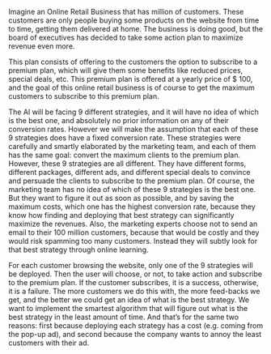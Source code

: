 Imagine an Online Retail Business that has million of customers. These customers are only people buying
some products on the website from time to time, getting them delivered at home. The business is doing good,
but the board of executives has decided to take some action plan to maximize revenue even more. 

This plan consists of offering to the customers the option to subscribe to a premium plan, which will give them some
benefits like reduced prices, special deals, etc. This premium plan is offered at a yearly price of $ 100, and the
goal of this online retail business is of course to get the maximum customers to subscribe to this premium plan.


The AI will be facing 9 different strategies, and it will have no idea of which is
the best one, and absolutely no prior information on any of their conversion rates. However we will make the
assumption that each of these 9 strategies does have a fixed conversion rate. These strategies were carefully
and smartly elaborated by the marketing team, and each of them has the same goal: convert the maximum
clients to the premium plan. However, these 9 strategies are all different. They have different forms, different
packages, different ads, and different special deals to convince and persuade the clients to subscribe to the
premium plan. Of course, the marketing team has no idea of which of these 9 strategies is the best one. But
they want to figure it out as soon as possible, and by saving the maximum costs, which one has the highest
conversion rate, because they know how finding and deploying that best strategy can significantly maximize
the revenues. Also, the marketing experts choose not to send an email to their 100 million customers, because
that would be costly and they would risk spamming too many customers. Instead they will subtly look for
that best strategy through online learning. 

For each customer browsing the website, only one of the 9 strategies will be deployed. Then the user will choose, or not, to take action and subscribe to the premium plan. If
the customer subscribes, it is a success, otherwise, it is a failure. The more customers we do this with, the
more feed-backs we get, and the better we could get an idea of what is the best strategy. We want to implement the
smartest algorithm that will figure out what is the best strategy in the least amount of time. And that’s for
the same two reasons: first because deploying each strategy has a cost (e.g. coming from the pop-up ad),
and second because the company wants to annoy the least customers with their ad.
